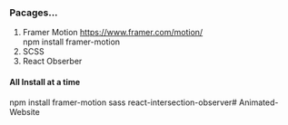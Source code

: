 ### Pacages...
1. Framer Motion
https://www.framer.com/motion/ <br/>
npm install framer-motion <br/>
2. SCSS
3. React Obserber

#### All Install at a time
npm install framer-motion sass react-intersection-observer#   A n i m a t e d - W e b s i t e  
 